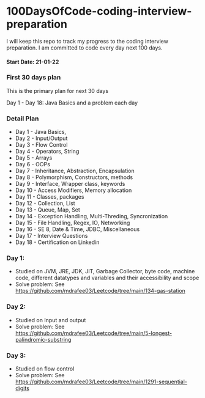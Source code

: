 # 100DaysOfCode-coding-interview-preparation
I will keep this repo to track my progress to the coding interview preparation. I am committed to code every day next 100 days.

#### Start Date: 21-01-22

### First 30 days plan
This is the primary plan for next 30 days

Day 1 - Day 18: Java Basics and a problem each day

### Detail Plan
- Day 1 - Java Basics,
- Day 2 - Input/Output
- Day 3 - Flow Control
- Day 4 - Operators, String
- Day 5 - Arrays
- Day 6 - OOPs
- Day 7 - Inheritance, Abstraction, Encapsulation
- Day 8 - Polymorphism, Constructors, methods
- Day 9 - Interface, Wrapper class, keywords
- Day 10 - Access Modifiers, Memory allocation
- Day 11 - Classes, packages
- Day 12 - Collection, List
- Day 13 - Queue, Map, Set
- Day 14 - Exception Handling, Multi-Threding, Syncronization
- Day 15 - File Handling, Regex, IO, Networking
- Day 16 - SE 8, Date & Time, JDBC, Miscellaneous
- Day 17 - Interview Questions
- Day 18 - Certification on Linkedin


### Day 1:
- Studied on JVM, JRE, JDK, JIT, Garbage Collector, byte code, machine code, different datatypes and variables and their accessibility and scope
- Solve problem: See https://github.com/mdrafee03/Leetcode/tree/main/134-gas-station

### Day 2:
- Studied on Input and output
- Solve problem: See https://github.com/mdrafee03/Leetcode/tree/main/5-longest-palindromic-substring

### Day 3:
- Studied on flow control
- Solve problem: See https://github.com/mdrafee03/Leetcode/tree/main/1291-sequential-digits
